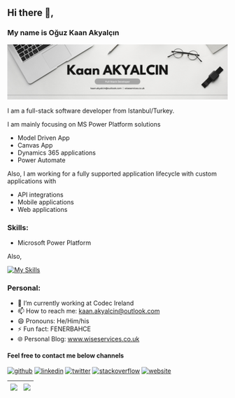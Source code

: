 ## Hi there 👋, 

### My name is Oğuz Kaan Akyalçın

![](https://github.com/kaanakyalcin/kaanakyalcin/blob/main/developer_banner.png)

I am a full-stack software developer from Istanbul/Turkey.

I am mainly focusing on MS Power Platform solutions 
  - Model Driven App 
  - Canvas App 
  - Dynamics 365 applications
  - Power Automate
 
Also, I am working for a fully supported application lifecycle with custom applications with 
  - API integrations 
  - Mobile applications
  - Web applications

### Skills: 

- Microsoft Power Platform

Also,

[![My Skills](https://skillicons.dev/icons?i=azure,dotnet,flutter,angular,solidity&perline=5)](https://github.com/kaanakyalcin)

### Personal:

- 🔭 I’m currently working at Codec Ireland 
- 📫 How to reach me: kaan.akyalcin@outlook.com 
- 😄 Pronouns: He/Him/his 
- ⚡ Fun fact: FENERBAHCE
- 🌐 Personal Blog: www.wiseservices.co.uk


#### Feel free to contact me below channels

[<img src='https://cdn.jsdelivr.net/npm/simple-icons@3.0.1/icons/github.svg' alt='github' height='40'>](https://github.com/kaanakyalcin)  [<img src='https://cdn.jsdelivr.net/npm/simple-icons@3.0.1/icons/linkedin.svg' alt='linkedin' height='40'>](https://www.linkedin.com/in/akyalcin)  [<img src='https://cdn.jsdelivr.net/npm/simple-icons@3.0.1/icons/twitter.svg' alt='twitter' height='40'>](https://twitter.com/ouz_kaan)  [<img src='https://cdn.jsdelivr.net/npm/simple-icons@3.0.1/icons/stackoverflow.svg' alt='stackoverflow' height='40'>](https://stackoverflow.com/users/13064668/oguzkaanakyalcin)  [<img src='https://cdn.jsdelivr.net/npm/simple-icons@3.0.1/icons/icloud.svg' alt='website' height='40'>](http://wiseservices.co.uk/)  





| <a href="https://github.com/kaanakyalcin"><img align="center" src="https://github-readme-stats.vercel.app/api?username=kaanakyalcin&show_icons=true&include_all_commits=true&theme=cobalt2&hide_border=true" /></a> | <a href="https://github.com/kaanakyalcin"><img align="center" src="https://github-readme-stats.vercel.app/api/top-langs/?username=kaanakyalcin&layout=compact&theme=cobalt2&hide_border=true" /></a> |
| ------------- | ------------- |


<!--
**kaanakyalcin/kaanakyalcin** is a ✨ _special_ ✨ repository because its `README.md` (this file) appears on your GitHub profile.

Here are some ideas to get you started:

- 🔭 I’m currently working on ...
- 🌱 I’m currently learning ...
- 👯 I’m looking to collaborate on ...
- 🤔 I’m looking for help with ...
- 💬 Ask me about ...
- 📫 How to reach me: ...
- 😄 Pronouns: ...
- ⚡ Fun fact: ...
-->
